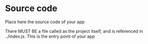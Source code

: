 Source code
===========

Place here the source code of your app

There MUST BE a file called as the project itself, and is referenced in ../index.js. This is the entry point of your app